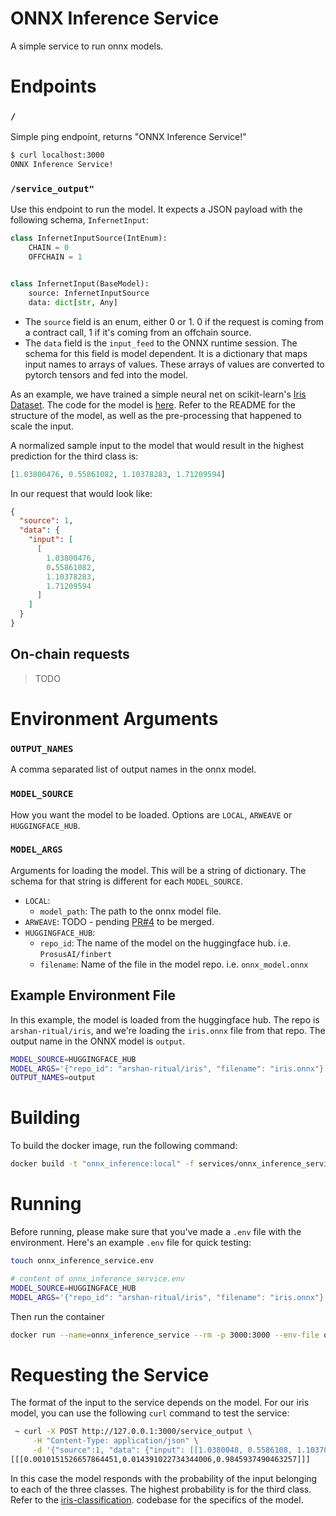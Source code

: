 # ONNX Inference Service

A simple service to run onnx models.

# Endpoints

### `/`

Simple ping endpoint, returns "ONNX Inference Service!"

```bash
$ curl localhost:3000
ONNX Inference Service!
```

### `/service_output"`

Use this endpoint to run the model. It expects a JSON payload with the following schema,
`InfernetInput`:

```python
class InfernetInputSource(IntEnum):
    CHAIN = 0
    OFFCHAIN = 1


class InfernetInput(BaseModel):
    source: InfernetInputSource
    data: dict[str, Any]
```

* The `source` field is an enum, either 0 or 1. 0 if the request is coming from a
  contract call, 1 if it's coming from an offchain source.
* The `data` field is the `input_feed` to the ONNX runtime session. The schema for this
  field is model dependent. It is a dictionary that maps input names to arrays of
  values.
  These arrays of values are converted to pytorch tensors and fed into the model.

As an example, we have trained a simple neural net on scikit-learn's
[Iris Dataset](https://scikit-learn.org/stable/auto_examples/datasets/plot_iris_dataset.html).
The code for the model
is [here](https://github.com/ritual-net/simple-ml-models/blob/main/iris_classification/README.md).
Refer to the README for the structure of the model, as well as the pre-processing that
happened to scale the input.

A normalized sample input to the model that would result in the highest prediction for
the third class is:

```python
[1.03800476, 0.55861082, 1.10378283, 1.71209594]
```

In our request that would look like:

```json
{
  "source": 1,
  "data": {
    "input": [
      [
        1.03800476,
        0.55861082,
        1.10378283,
        1.71209594
      ]
    ]
  }
}
```

## On-chain requests

> TODO

# Environment Arguments

### `OUTPUT_NAMES`

A comma separated list of output names in the onnx model.

### `MODEL_SOURCE`

How you want the model to be loaded. Options are `LOCAL`, `ARWEAVE` or
`HUGGINGFACE_HUB`.

### `MODEL_ARGS`

Arguments for loading the model. This will be a string of dictionary. The schema for
that string is different for each `MODEL_SOURCE`.

* `LOCAL`:
    * `model_path`: The path to the onnx model file.
* `ARWEAVE`: TODO -
  pending [PR#4](https://github.com/origin-research/infernet-ml/pull/4) to be merged.
* `HUGGINGFACE_HUB`:
    * `repo_id`: The name of the model on the huggingface hub. i.e. `ProsusAI/finbert`
    * `filename`: Name of the file in the model repo. i.e. `onnx_model.onnx`

## Example Environment File

In this example, the model is loaded from the huggingface hub. The repo is
`arshan-ritual/iris`, and we're loading the `iris.onnx` file from that repo. The output
name in the ONNX model is `output`.

```bash
MODEL_SOURCE=HUGGINGFACE_HUB
MODEL_ARGS='{"repo_id": "arshan-ritual/iris", "filename": "iris.onnx"}'
OUTPUT_NAMES=output
```

# Building

To build the docker image, run the following command:

```bash
docker build -t "onnx_inference:local" -f services/onnx_inference_service.Dockerfile .
```

# Running

Before running, please make sure that you've made a `.env` file with the environment.
Here's an example `.env` file for quick testing:

```bash
touch onnx_inference_service.env
```

```bash
# content of onnx_inference_service.env
MODEL_SOURCE=HUGGINGFACE_HUB
MODEL_ARGS='{"repo_id": "arshan-ritual/iris", "filename": "iris.onnx"}'
```

Then run the container

```bash
docker run --name=onnx_inference_service --rm -p 3000:3000 --env-file onnx_inference_service.env "onnx_inference:local" --bind=0.0.0.0:3000 --workers=2
```

# Requesting the Service

The format of the input to the service depends on the model. For our iris model, you can
use the following `curl` command to test the service:

```bash
 ~ curl -X POST http://127.0.0.1:3000/service_output \
     -H "Content-Type: application/json" \
     -d '{"source":1, "data": {"input": [[1.0380048, 0.5586108, 1.1037828, 1.712096]]}}'
[[[0.0010151526657864451,0.014391022734344006,0.9845937490463257]]]
```

In this case the model responds with the probability of the input belonging to each of
the three classes. The highest probability is for the third class. Refer to the
[iris-classification](https://github.com/ritual-net/simple-ml-models/blob/main/iris_classification/README.md).
codebase for the specifics of the model.

